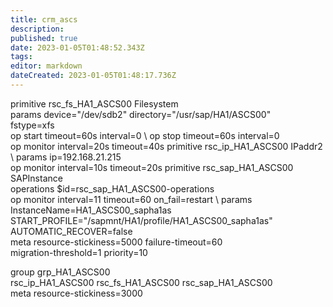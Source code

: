 ```yaml
---
title: crm_ascs
description: 
published: true
date: 2023-01-05T01:48:52.343Z
tags: 
editor: markdown
dateCreated: 2023-01-05T01:48:17.736Z
---
```


primitive rsc_fs_HA1_ASCS00 Filesystem \
params device="/dev/sdb2" directory="/usr/sap/HA1/ASCS00" \
fstype=xfs \
op start timeout=60s interval=0 \ 
op stop timeout=60s interval=0 \
op monitor interval=20s timeout=40s
primitive rsc_ip_HA1_ASCS00 IPaddr2 \ 
params ip=192.168.21.215 \
op monitor interval=10s timeout=20s
primitive rsc_sap_HA1_ASCS00 SAPInstance \
operations $id=rsc_sap_HA1_ASCS00-operations \
op monitor interval=11 timeout=60 on_fail=restart \ 
params InstanceName=HA1_ASCS00_sapha1as \
START_PROFILE="/sapmnt/HA1/profile/HA1_ASCS00_sapha1as" \
AUTOMATIC_RECOVER=false \
meta resource-stickiness=5000 failure-timeout=60 \
migration-threshold=1 priority=10

group grp_HA1_ASCS00 \
rsc_ip_HA1_ASCS00 rsc_fs_HA1_ASCS00 rsc_sap_HA1_ASCS00 \
meta resource-stickiness=3000